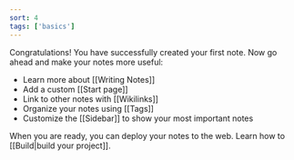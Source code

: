 ```yaml
---
sort: 4
tags: ['basics']
---
```


Congratulations! You have successfully created your first note. Now go ahead and make your notes more useful:

- Learn more about [[Writing Notes]]
- Add a custom [[Start page]]
- Link to other notes with [[Wikilinks]]
- Organize your notes using [[Tags]]
- Customize the [[Sidebar]] to show your most important notes

When you are ready, you can deploy your notes to the web. Learn how to [[Build|build your project]].
